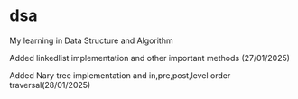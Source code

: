 # dsa
My learning in Data Structure and Algorithm

Added linkedlist  implementation and other important methods (27/01/2025)

Added Nary tree implementation and in,pre,post,level order traversal(28/01/2025)

